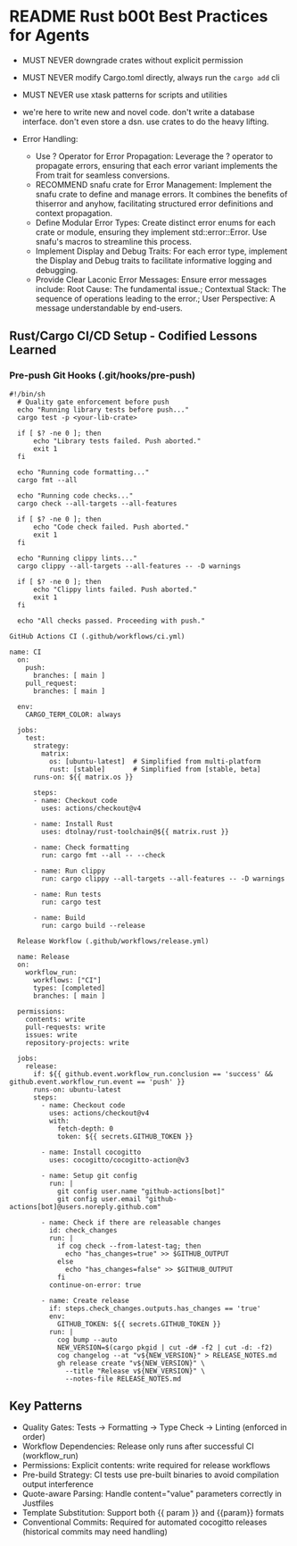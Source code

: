 # README Rust b00t Best Practices for Agents

* MUST NEVER downgrade crates without explicit permission
* MUST NEVER modify Cargo.toml directly, always run the `cargo add` cli
* MUST NEVER use xtask patterns for scripts and utilities

* we're here to write new and novel code. don't write a database interface. don't even store a dsn. use crates to do the heavy lifting.

* Error Handling:
	- Use ? Operator for Error Propagation: Leverage the ? operator to propagate errors, ensuring that each error variant implements the From trait for seamless conversions.
	- RECOMMEND snafu crate for Error Management: Implement the snafu crate to define and manage errors. It combines the benefits of thiserror and anyhow, facilitating structured error definitions and context propagation.
	- Define Modular Error Types: Create distinct error enums for each crate or module, ensuring they implement std::error::Error. Use snafu's macros to streamline this process.
	- Implement Display and Debug Traits: For each error type, implement the Display and Debug traits to facilitate informative logging and debugging.
	- Provide Clear Laconic Error Messages: Ensure error messages include: Root Cause: The fundamental
	issue.; Contextual Stack: The sequence of operations leading to the
	error.; User Perspective: A message understandable by end-users.




## Rust/Cargo CI/CD Setup - Codified Lessons Learned

### Pre-push Git Hooks (.git/hooks/pre-push)

```
#!/bin/sh
  # Quality gate enforcement before push
  echo "Running library tests before push..."
  cargo test -p <your-lib-crate>

  if [ $? -ne 0 ]; then
      echo "Library tests failed. Push aborted."
      exit 1
  fi

  echo "Running code formatting..."
  cargo fmt --all

  echo "Running code checks..."
  cargo check --all-targets --all-features

  if [ $? -ne 0 ]; then
      echo "Code check failed. Push aborted."
      exit 1
  fi

  echo "Running clippy lints..."
  cargo clippy --all-targets --all-features -- -D warnings

  if [ $? -ne 0 ]; then
      echo "Clippy lints failed. Push aborted."
      exit 1
  fi

  echo "All checks passed. Proceeding with push."

GitHub Actions CI (.github/workflows/ci.yml)

name: CI
  on:
    push:
      branches: [ main ]
    pull_request:
      branches: [ main ]

  env:
    CARGO_TERM_COLOR: always

  jobs:
    test:
      strategy:
        matrix:
          os: [ubuntu-latest]  # Simplified from multi-platform
          rust: [stable]       # Simplified from [stable, beta]
      runs-on: ${{ matrix.os }}

      steps:
      - name: Checkout code
        uses: actions/checkout@v4

      - name: Install Rust
        uses: dtolnay/rust-toolchain@${{ matrix.rust }}

      - name: Check formatting
        run: cargo fmt --all -- --check

      - name: Run clippy
        run: cargo clippy --all-targets --all-features -- -D warnings

      - name: Run tests
        run: cargo test

      - name: Build
        run: cargo build --release

  Release Workflow (.github/workflows/release.yml)

  name: Release
  on:
    workflow_run:
      workflows: ["CI"]
      types: [completed]
      branches: [ main ]

  permissions:
    contents: write
    pull-requests: write
    issues: write
    repository-projects: write

  jobs:
    release:
      if: ${{ github.event.workflow_run.conclusion == 'success' && github.event.workflow_run.event == 'push' }}
      runs-on: ubuntu-latest
      steps:
        - name: Checkout code
          uses: actions/checkout@v4
          with:
            fetch-depth: 0
            token: ${{ secrets.GITHUB_TOKEN }}

        - name: Install cocogitto
          uses: cocogitto/cocogitto-action@v3

        - name: Setup git config
          run: |
            git config user.name "github-actions[bot]"
            git config user.email "github-actions[bot]@users.noreply.github.com"

        - name: Check if there are releasable changes
          id: check_changes
          run: |
            if cog check --from-latest-tag; then
              echo "has_changes=true" >> $GITHUB_OUTPUT
            else
              echo "has_changes=false" >> $GITHUB_OUTPUT
            fi
          continue-on-error: true

        - name: Create release
          if: steps.check_changes.outputs.has_changes == 'true'
          env:
            GITHUB_TOKEN: ${{ secrets.GITHUB_TOKEN }}
          run: |
            cog bump --auto
            NEW_VERSION=$(cargo pkgid | cut -d# -f2 | cut -d: -f2)
            cog changelog --at "v${NEW_VERSION}" > RELEASE_NOTES.md
            gh release create "v${NEW_VERSION}" \
              --title "Release v${NEW_VERSION}" \
              --notes-file RELEASE_NOTES.md
```
## Key Patterns

  - Quality Gates: Tests → Formatting → Type Check → Linting (enforced in order)
  - Workflow Dependencies: Release only runs after successful CI (workflow_run)
  - Permissions: Explicit contents: write required for release workflows
  - Pre-build Strategy: CI tests use pre-built binaries to avoid compilation output interference
  - Quote-aware Parsing: Handle content="value" parameters correctly in Justfiles
  - Template Substitution: Support both {{ param }} and {{param}} formats
  - Conventional Commits: Required for automated cocogitto releases (historical commits may need handling)


